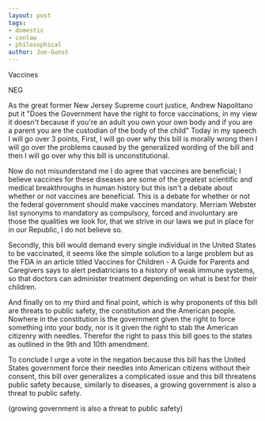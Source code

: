 ```yaml
---
layout: post
tags: 
- domestic 
- conlaw 
- philosophical
author: Joe-Gunst
---
```

Vaccines

NEG

As the great former New Jersey Supreme court justice, Andrew Napolitano put it "Does the Government have the right to force vaccinations, in my view it doesn't because if you're an adult you own your own body and if you are a parent you are the custodian of the body of the child" Today in my speech I will go over 3 points, First, I will go over why this bill is morally wrong then I will go over the problems caused by the generalized wording of the bill and then I will go over why this bill is unconstitutional.

Now do not misunderstand me I do agree that vaccines are beneficial; I believe vaccines for these diseases are some of the greatest scientific and medical breakthroughs in human history but this isn't a debate about whether or not vaccines are beneficial. This is a debate for whether or not the federal government should make vaccines mandatory. Merriam Webster list synonyms to mandatory as compulsory, forced and involuntary are those the qualities we look for, that we strive in our laws we put in place for in our Republic, I do not believe so.

Secondly, this bill would demand every single individual in the United States to be vaccinated, it seems like the simple solution to a large problem but as the FDA in an article titled Vaccines for Children - A Guide for Parents and Caregivers says to alert pediatricians to a history of weak immune systems, so that doctors can administer treatment depending on what is best for their children.

And finally on to my third and final point, which is why proponents of this bill are threats to public safety, the constitution and the American people. Nowhere in the constitution is the government given the right to force something into your body, nor is it given the right to stab the American citizenry with needles. Therefor the right to pass this bill goes to the states as outlined in the 9th and 10th amendment.

To conclude I urge a vote in the negation because this bill has the United States government force their needles into American citizens without their consent, this bill over generalizes a complicated issue and this bill threatens public safety because, similarly to diseases, a growing government is also a threat to public safety.

(growing government is also a threat to public safety)
